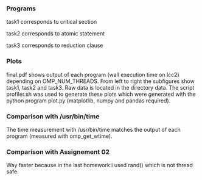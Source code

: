### Programs
task1 corresponds to critical section

task2 corresponds to atomic statement

task3 corresponds to reduction clause

### Plots
final.pdf shows output of each program (wall execution time on lcc2) depending on OMP_NUM_THREADS.
From left to right the subfigures show task1, task2 and task3. Raw data is located in the directory data.
The script profiler.sh was used to generate these plots which were generated with the python program plot.py (matplotlib, 
numpy and pandas required).

### Comparison with /usr/bin/time
The time measurement with /usr/bin/time matches the output of each program (measured with omp_get_wtime).

### Comparison with Assignement 02
Way faster because in the last homework i used rand() which is not thread safe.

